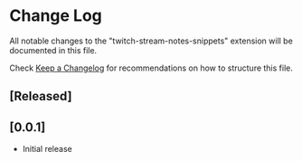 # Change Log

All notable changes to the "twitch-stream-notes-snippets" extension will be documented in this file.

Check [Keep a Changelog](http://keepachangelog.com/) for recommendations on how to structure this file.

## [Released]

## [0.0.1]

- Initial release

[0.1.1]: https://github.com/clarkio/twitch-stream-notes-snippets/compare/f400ad4...0.1.1
